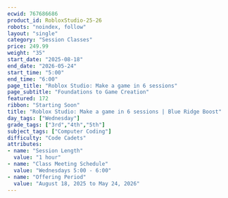```yaml
---
ecwid: 767686686
product_id: RobloxStudio-25-26
robots: "noindex, follow"
layout: "single"
category: "Session Classes"
price: 249.99
weight: "35"
start_date: "2025-08-18"
end_date: "2026-05-24"
start_time: "5:00"
end_time: "6:00"
page_title: "Roblox Studio: Make a game in 6 sessions"
page_subtitle: "Foundations to Game Creation"
featured: 172
ribbon: "Starting Soon"
title: "Roblox Studio: Make a game in 6 sessions | Blue Ridge Boost"
day_tags: ["Wednesday"]
grade_tags: ["3rd","4th","5th"]
subject_tags: ["Computer Coding"]
difficulty: "Code Cadets"
attributes:
- name: "Session Length"
  value: "1 hour"
- name: "Class Meeting Schedule"
  value: "Wednesdays 5:00 - 6:00"
- name: "Offering Period"
  value: "August 18, 2025 to May 24, 2026"
---
```

